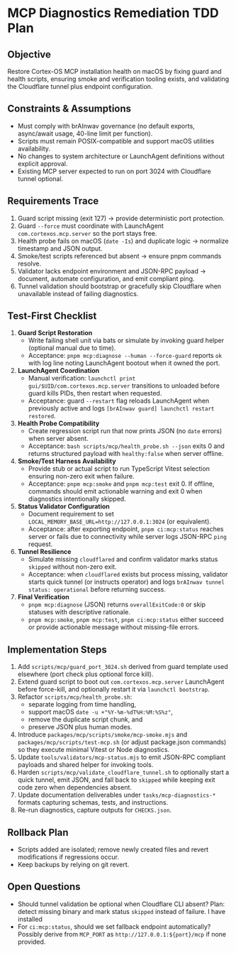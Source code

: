 # MCP Diagnostics Remediation TDD Plan

## Objective

Restore Cortex-OS MCP installation health on macOS by fixing guard and health scripts,
ensuring smoke and verification tooling exists, and validating the Cloudflare tunnel plus
endpoint configuration.

## Constraints & Assumptions

- Must comply with brAInwav governance (no default exports, async/await usage, 40-line limit per function).
- Scripts must remain POSIX-compatible and support macOS utilities availability.
- No changes to system architecture or LaunchAgent definitions without explicit approval.
- Existing MCP server expected to run on port 3024 with Cloudflare tunnel optional.

## Requirements Trace

1. Guard script missing (exit 127) → provide deterministic port protection.
2. Guard `--force` must coordinate with LaunchAgent `com.cortexos.mcp.server` so the port stays free.
3. Health probe fails on macOS (`date -Is`) and duplicate logic → normalize timestamp and JSON output.
4. Smoke/test scripts referenced but absent → ensure pnpm commands resolve.
5. Validator lacks endpoint environment and JSON-RPC payload → document, automate configuration, and emit compliant ping.
6. Tunnel validation should bootstrap or gracefully skip Cloudflare when unavailable instead of failing diagnostics.

## Test-First Checklist

1. **Guard Script Restoration**
   - Write failing shell unit via bats or simulate by invoking guard helper (optional manual due to time).
   - Acceptance: `pnpm mcp:diagnose --human --force-guard` reports `ok` with log line noting LaunchAgent bootout when it owned the port.
2. **LaunchAgent Coordination**
   - Manual verification: `launchctl print gui/$UID/com.cortexos.mcp.server` transitions to
     unloaded before guard kills PIDs, then restart when requested.
   - Acceptance: guard `--restart` flag reloads LaunchAgent when previously active and logs
     `[brAInwav guard] launchctl restart restored`.
3. **Health Probe Compatibility**
   - Create regression script run that now prints JSON (no `date` errors) when server absent.
   - Acceptance: `bash scripts/mcp/health_probe.sh --json` exits 0 and returns structured payload with `healthy:false` when server offline.
4. **Smoke/Test Harness Availability**
   - Provide stub or actual script to run TypeScript Vitest selection ensuring non-zero exit
     when failure.
   - Acceptance: `pnpm mcp:smoke` and `pnpm mcp:test` exit 0. If offline, commands should
     emit actionable warning and exit 0 when diagnostics intentionally skipped.
5. **Status Validator Configuration**
   - Document requirement to set `LOCAL_MEMORY_BASE_URL=http://127.0.0.1:3024` (or equivalent).
   - Acceptance: after exporting endpoint, `pnpm ci:mcp:status` reaches server or fails due to
     connectivity while server logs JSON-RPC `ping` request.
6. **Tunnel Resilience**
   - Simulate missing `cloudflared` and confirm validator marks status `skipped` without
     non-zero exit.
   - Acceptance: when `cloudflared` exists but process missing, validator starts quick tunnel
     (or instructs operator) and logs `brAInwav tunnel status: operational` before returning
     success.
7. **Final Verification**
   - `pnpm mcp:diagnose` (JSON) returns `overallExitCode:0` or skip statuses with descriptive rationale.
   - `pnpm mcp:smoke`, `pnpm mcp:test`, `pnpm ci:mcp:status` either succeed or provide actionable message without missing-file errors.

## Implementation Steps

1. Add `scripts/mcp/guard_port_3024.sh` derived from guard template used elsewhere (port check plus optional force kill).
2. Extend guard script to boot out `com.cortexos.mcp.server` LaunchAgent before force-kill, and optionally restart it via `launchctl bootstrap`.
3. Refactor `scripts/mcp/health_probe.sh`:
   - separate logging from time handling,
   - support macOS `date -u +"%Y-%m-%dT%H:%M:%S%z"`,
   - remove the duplicate script chunk, and
   - preserve JSON plus human modes.
4. Introduce `packages/mcp/scripts/smoke/mcp-smoke.mjs` and
   `packages/mcp/scripts/test-mcp.sh` (or adjust package.json commands)
   so they execute minimal Vitest or Node diagnostics.
5. Update `tools/validators/mcp-status.mjs` to emit JSON-RPC compliant payloads and shared helper for invoking tools.
6. Harden `scripts/mcp/validate_cloudflare_tunnel.sh` to optionally start a quick tunnel,
   emit JSON, and fall back to `skipped` while keeping exit code zero when dependencies
   absent.
7. Update documentation deliverables under `tasks/mcp-diagnostics-*` formats capturing schemas, tests, and instructions.
8. Re-run diagnostics, capture outputs for `CHECKS.json`.

## Rollback Plan

- Scripts added are isolated; remove newly created files and revert modifications if regressions occur.
- Keep backups by relying on git revert.

## Open Questions

- Should tunnel validation be optional when Cloudflare CLI absent? Plan: detect missing
   binary and mark status `skipped` instead of failure. I have installed
- For `ci:mcp:status`, should we set fallback endpoint automatically?
   Possibly derive from `MCP_PORT` as `http://127.0.0.1:${port}/mcp` if none provided.
